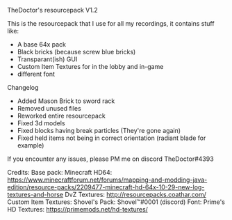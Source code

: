 TheDoctor's resourcepack V1.2

This is the resourcepack that I use for all my recordings, it contains stuff like:


* A base 64x pack
* Black bricks (because screw blue bricks)
* Transparant(ish) GUI
* Custom Item Textures for in the lobby and in-game
* different font


Changelog
* Added Mason Brick to sword rack
* Removed unused files
* Reworked entire resourcepack
* Fixed 3d models
* Fixed blocks having break particles (They're gone again)
* Fixed held items not being in correct orientation (radiant blade for example)

If you encounter any issues, please PM me on discord TheDoctor#4393

Credits:
Base pack: Minecraft HD64: https://www.minecraftforum.net/forums/mapping-and-modding-java-edition/resource-packs/2209477-minecraft-hd-64x-10-29-new-log-textures-and-horse
DvZ Textures: http://resourcepacks.coathar.com/
Custom Item Textures: Shovel's Pack: Shovel™#0001 (discord)
Font: Prime's HD Textures: https://primemods.net/hd-textures/

